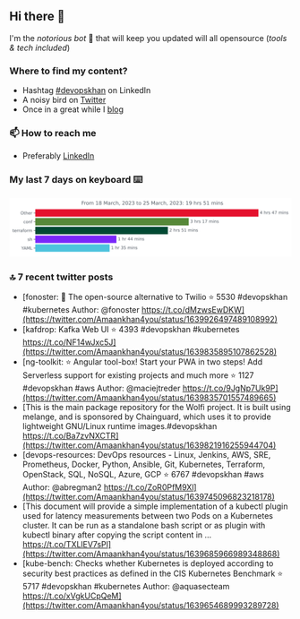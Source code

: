 <!--- [![Hits](https://hits.seeyoufarm.com/api/count/incr/badge.svg?url=https%3A%2F%2Fgithub.com%2Fakhan4u%2Fhit-counter&count_bg=%2379C83D&title_bg=%23555555&icon=&icon_color=%23E7E7E7&title=visits&edge_flat=false)](https://hits.seeyoufarm.com) --->

## Hi there 👋

I'm the _notorious bot_ 🤣 that will keep you updated will all opensource (_tools & tech included_) 

### Where to find my content?

* Hashtag [#devopskhan](https://www.linkedin.com/feed/hashtag/devopskhan) on LinkedIn
* A noisy bird on [Twitter](https://twitter.com/Amaankhan4you)
* Once in a great while I [blog](https://linuxparrot.netlify.app) 


### 📫 **How to reach me**

* Preferably [LinkedIn](https://www.linkedin.com/in/amaan-khan-linux-ninja)

### My last 7 days on keyboard ⌨️

<img src="https://github.com/akhan4u/akhan4u/blob/main/images/stat.svg" alt="Amaan's Wakatime Activity!"/>

### 🔝 7 recent twitter posts
<!-- DEVDOJO:START -->
- [fonoster: 🚀 The open-source alternative to Twilio
⭐️ 5530
#devopskhan #kubernetes
Author: @fonoster
https://t.co/dMzwsEwDKW](https://twitter.com/Amaankhan4you/status/1639926497489108992)
- [kafdrop: Kafka Web UI
⭐️ 4393
#devopskhan #kubernetes
https://t.co/NF14wJxc5J](https://twitter.com/Amaankhan4you/status/1639835895107862528)
- [ng-toolkit: :star: Angular tool-box! Start your PWA in two steps! Add Serverless support for existing projects and much more
⭐️ 1127
#devopskhan #aws
Author: @maciejtreder
https://t.co/9JgNp7Uk9P](https://twitter.com/Amaankhan4you/status/1639835701557489665)
- [This is the main package repository for the Wolfi project. It is built using melange, and is sponsored by Chainguard, which uses it to provide lightweight GNU/Linux runtime images.#devopskhan https://t.co/Ba7zvNXCTR](https://twitter.com/Amaankhan4you/status/1639821916255944704)
- [devops-resources: DevOps resources - Linux, Jenkins, AWS, SRE, Prometheus, Docker, Python, Ansible, Git, Kubernetes, Terraform, OpenStack, SQL, NoSQL, Azure, GCP
⭐️ 6767
#devopskhan #aws
Author: @abregman2
https://t.co/ZoR0PfM9Xl](https://twitter.com/Amaankhan4you/status/1639745096823218178)
- [This document will provide a simple implementation of a kubectl plugin used for latency measurements between two Pods on a Kubernetes cluster. It can be run as a standalone bash script or as plugin with kubectl binary after copying the script content in … https://t.co/TXLlEV7sPl](https://twitter.com/Amaankhan4you/status/1639685966989348868)
- [kube-bench: Checks whether Kubernetes is deployed according to security best practices as defined in the CIS Kubernetes Benchmark
⭐️ 5717
#devopskhan #kubernetes
Author: @aquasecteam
https://t.co/xVgkUCpQeM](https://twitter.com/Amaankhan4you/status/1639654689993289728)
<!-- DEVDOJO:END -->

<!-- ![Amaan's GitHub stats](https://github-readme-stats.vercel.app/api?username=akhan4u&count_private=true&show_icons=true&hide=contribs) -->
